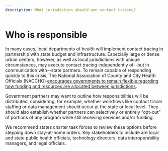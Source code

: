 ```yaml
---
description: What jurisdiction should own contact tracing?
---
```


# Who is responsible

In many cases, local departments of health will implement contact tracing in partnership with state budget and infrastructure. Especially large or dense urban centers, however, as well as local jurisdictions with unique circumstances, may execute contact tracing independently of--but in communication with--state partners. To remain capable of responding quickly to this crisis, The National Association of County and City Health Officials \(NACCHO\) [encourages governments to remain flexible regarding how funding and resources are allocated between jurisdictions](https://www.naccho.org/uploads/full-width-images/Contact-Tracing-Statement-4-16-2020.pdf).

Government partners may want to outline how responsibilities will be distributed, considering, for example, whether workflows like contact tracer staffing or data management should occur at the state or local level. They should also establish whether partners can selectively or entirely “opt-out” of portions of any program while still receiving services and/or funding.

We recommend states charter task forces to review these options before stepping down stay-at-home orders. Key stakeholders to include are local and state public health officials, technology directors, data interoperability managers, and legal officials.

